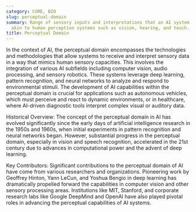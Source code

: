 ```yaml
---
category: CORE, BIO
slug: perceptual-domain
summary: Range of sensory inputs and interpretations that an AI system can process,
  akin to human perception systems such as vision, hearing, and touch.
title: Perceptual Domain
---
```


In the context of AI, the perceptual domain encompasses the technologies and methodologies that allow systems to receive and interpret sensory data in a way that mimics human sensory capacities. This involves the integration of various AI subfields including computer vision, audio processing, and sensory robotics. These systems leverage deep learning, pattern recognition, and neural networks to analyze and respond to environmental stimuli. The development of AI capabilities within the perceptual domain is crucial for applications such as autonomous vehicles, which must perceive and react to dynamic environments, or in healthcare, where AI-driven diagnostic tools interpret complex visual or auditory data.

Historical Overview:
The concept of the perceptual domain in AI has evolved significantly since the early days of artificial intelligence research in the 1950s and 1960s, when initial experiments in pattern recognition and neural networks began. However, substantial progress in the perceptual domain, especially in vision and speech recognition, accelerated in the 21st century due to advances in computational power and the advent of deep learning.

Key Contributors:
Significant contributions to the perceptual domain of AI have come from various researchers and organizations. Pioneering work by Geoffrey Hinton, Yann LeCun, and Yoshua Bengio in deep learning has dramatically propelled forward the capabilities in computer vision and other sensory processing areas. Institutions like MIT, Stanford, and corporate research labs like Google DeepMind and OpenAI have also played pivotal roles in advancing the perceptual capabilities of AI systems.
